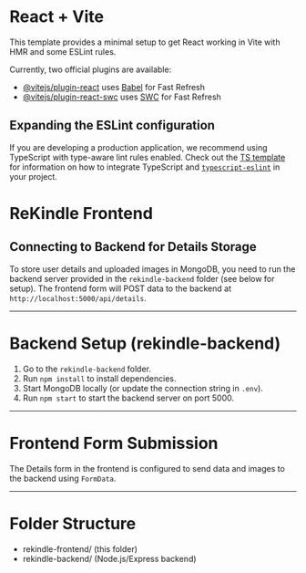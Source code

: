# React + Vite

This template provides a minimal setup to get React working in Vite with HMR and some ESLint rules.

Currently, two official plugins are available:

- [@vitejs/plugin-react](https://github.com/vitejs/vite-plugin-react/blob/main/packages/plugin-react) uses [Babel](https://babeljs.io/) for Fast Refresh
- [@vitejs/plugin-react-swc](https://github.com/vitejs/vite-plugin-react/blob/main/packages/plugin-react-swc) uses [SWC](https://swc.rs/) for Fast Refresh

## Expanding the ESLint configuration

If you are developing a production application, we recommend using TypeScript with type-aware lint rules enabled. Check out the [TS template](https://github.com/vitejs/vite/tree/main/packages/create-vite/template-react-ts) for information on how to integrate TypeScript and [`typescript-eslint`](https://typescript-eslint.io) in your project.

# ReKindle Frontend

## Connecting to Backend for Details Storage

To store user details and uploaded images in MongoDB, you need to run the backend server provided in the `rekindle-backend` folder (see below for setup). The frontend form will POST data to the backend at `http://localhost:5000/api/details`.

---

# Backend Setup (rekindle-backend)

1. Go to the `rekindle-backend` folder.
2. Run `npm install` to install dependencies.
3. Start MongoDB locally (or update the connection string in `.env`).
4. Run `npm start` to start the backend server on port 5000.

---

# Frontend Form Submission

The Details form in the frontend is configured to send data and images to the backend using `FormData`.

---

# Folder Structure

- rekindle-frontend/ (this folder)
- rekindle-backend/ (Node.js/Express backend)
